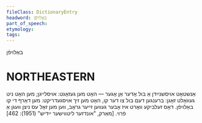 ```yaml
---
fileClass: DictionaryEntry
headword: באַלויפֿן
part_of_speech: 
etymology: 
tags: 
---
```

באַלויפֿן

NORTHEASTERN
==============

אַנשטאָט אויסשנײַדן אַ בול אָדער אַן אָגער — האָט מען געזאָגט: אויסלייגן; מען האָט ניט געוואָלט זאָגן: ברענגען דעם בול צו דער קו, האָט מען זיך אויסגעדריקט: מען דאַרף די קו באַלויפֿן. דאָס זעלביקע וואָרט איז אָבער געווען זייער גראָב, ווען מען זאָל עס ניצן וועגן אַ פֿרוי.
[מאַרק, "אונדזער ליטווישער ייִדיש" (1951): 462]